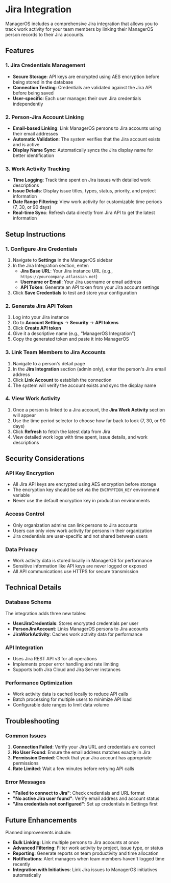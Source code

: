 # Jira Integration

ManagerOS includes a comprehensive Jira integration that allows you to track work activity for your team members by linking their ManagerOS person records to their Jira accounts.

## Features

### 1. Jira Credentials Management

- **Secure Storage**: API keys are encrypted using AES encryption before being stored in the database
- **Connection Testing**: Credentials are validated against the Jira API before being saved
- **User-specific**: Each user manages their own Jira credentials independently

### 2. Person-Jira Account Linking

- **Email-based Linking**: Link ManagerOS persons to Jira accounts using their email addresses
- **Automatic Validation**: The system verifies that the Jira account exists and is active
- **Display Name Sync**: Automatically syncs the Jira display name for better identification

### 3. Work Activity Tracking

- **Time Logging**: Track time spent on Jira issues with detailed work descriptions
- **Issue Details**: Display issue titles, types, status, priority, and project information
- **Date Range Filtering**: View work activity for customizable time periods (7, 30, or 90 days)
- **Real-time Sync**: Refresh data directly from Jira API to get the latest information

## Setup Instructions

### 1. Configure Jira Credentials

1. Navigate to **Settings** in the ManagerOS sidebar
2. In the Jira Integration section, enter:
   - **Jira Base URL**: Your Jira instance URL (e.g., `https://yourcompany.atlassian.net`)
   - **Username or Email**: Your Jira username or email address
   - **API Token**: Generate an API token from your Jira account settings
3. Click **Save Credentials** to test and store your configuration

### 2. Generate Jira API Token

1. Log into your Jira instance
2. Go to **Account Settings** → **Security** → **API tokens**
3. Click **Create API token**
4. Give it a descriptive name (e.g., "ManagerOS Integration")
5. Copy the generated token and paste it into ManagerOS

### 3. Link Team Members to Jira Accounts

1. Navigate to a person's detail page
2. In the **Jira Integration** section (admin only), enter the person's Jira email address
3. Click **Link Account** to establish the connection
4. The system will verify the account exists and sync the display name

### 4. View Work Activity

1. Once a person is linked to a Jira account, the **Jira Work Activity** section will appear
2. Use the time period selector to choose how far back to look (7, 30, or 90 days)
3. Click **Refresh** to fetch the latest data from Jira
4. View detailed work logs with time spent, issue details, and work descriptions

## Security Considerations

### API Key Encryption

- All Jira API keys are encrypted using AES encryption before storage
- The encryption key should be set via the `ENCRYPTION_KEY` environment variable
- Never use the default encryption key in production environments

### Access Control

- Only organization admins can link persons to Jira accounts
- Users can only view work activity for persons in their organization
- Jira credentials are user-specific and not shared between users

### Data Privacy

- Work activity data is stored locally in ManagerOS for performance
- Sensitive information like API keys are never logged or exposed
- All API communications use HTTPS for secure transmission

## Technical Details

### Database Schema

The integration adds three new tables:

- **UserJiraCredentials**: Stores encrypted credentials per user
- **PersonJiraAccount**: Links ManagerOS persons to Jira accounts
- **JiraWorkActivity**: Caches work activity data for performance

### API Integration

- Uses Jira REST API v3 for all operations
- Implements proper error handling and rate limiting
- Supports both Jira Cloud and Jira Server instances

### Performance Optimization

- Work activity data is cached locally to reduce API calls
- Batch processing for multiple users to minimize API load
- Configurable date ranges to limit data volume

## Troubleshooting

### Common Issues

1. **Connection Failed**: Verify your Jira URL and credentials are correct
2. **No User Found**: Ensure the email address matches exactly in Jira
3. **Permission Denied**: Check that your Jira account has appropriate permissions
4. **Rate Limited**: Wait a few minutes before retrying API calls

### Error Messages

- **"Failed to connect to Jira"**: Check credentials and URL format
- **"No active Jira user found"**: Verify email address and account status
- **"Jira credentials not configured"**: Set up credentials in Settings first

## Future Enhancements

Planned improvements include:

- **Bulk Linking**: Link multiple persons to Jira accounts at once
- **Advanced Filtering**: Filter work activity by project, issue type, or status
- **Reporting**: Generate reports on team productivity and time allocation
- **Notifications**: Alert managers when team members haven't logged time recently
- **Integration with Initiatives**: Link Jira issues to ManagerOS initiatives automatically
